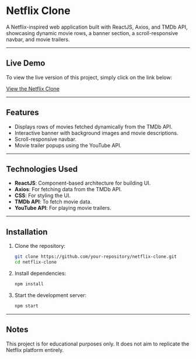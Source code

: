 # Netflix Clone

A Netflix-inspired web application built with ReactJS, Axios, and TMDb API, showcasing dynamic movie rows, a banner section, a scroll-responsive navbar, and movie trailers.

---

## Live Demo

To view the live version of this project, simply click on the link below:

[View the Netflix Clone](https://netflix-clone-mocha-psi.vercel.app/)

---

## Features
- Displays rows of movies fetched dynamically from the TMDb API.
- Interactive banner with background images and movie descriptions.
- Scroll-responsive navbar.
- Movie trailer popups using the YouTube API.

---

## Technologies Used
- **ReactJS**: Component-based architecture for building UI.
- **Axios**: For fetching data from the TMDb API.
- **CSS**: For styling the UI.
- **TMDb API**: To fetch movie data.
- **YouTube API**: For playing movie trailers.

---

## Installation
1. Clone the repository:
    ```bash
    git clone https://github.com/your-repository/netflix-clone.git
    cd netflix-clone
    ```
2. Install dependencies:
    ```bash
    npm install
    ```
   
3. Start the development server:
    ```bash
    npm start
    ```

---

## Notes
This project is for educational purposes only. It does not aim to replicate the Netflix platform entirely.

